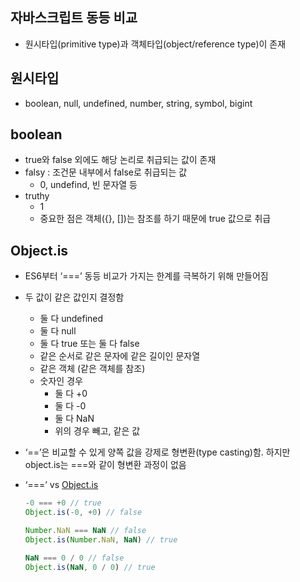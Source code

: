## 자바스크립트 동등 비교

- 원시타입(primitive type)과 객체타입(object/reference type)이 존재

## 원시타입

- boolean, null, undefined, number, string, symbol, bigint

## boolean

- true와 false 외에도 해당 논리로 취급되는 값이 존재
- falsy : 조건문 내부에서 false로 취급되는 값
  - 0, undefind, 빈 문자열 등
- truthy
  - 1
  - 중요한 점은 객체({}, [])는 참조를 하기 때문에 true 값으로 취급

## Object.is

- ES6부터 ‘===’ 동등 비교가 가지는 한계를 극복하기 위해 만들어짐

- 두 값이 같은 값인지 결정함
  
  - 둘 다 undefined
  - 둘 다 null
  - 둘 다 true 또는 둘 다 false
  - 같은 순서로 같은 문자에 같은 길이인 문자열
  - 같은 객체 (같은 객체를 참조)
  - 숫자인 경우
    - 둘 다 +0
    - 둘 다 -0
    - 둘 다 NaN
    - 위의 경우 빼고, 같은 값

- ‘==’은 비교할 수 있게 양쪽 값을 강제로 형변환(type casting)함. 하지만 object.is는 ===와 같이 형변환 과정이 없음

- ‘===’ vs [Object.is](http://Object.is)
  
  ```jsx
  -0 === +0 // true
  Object.is(-0, +0) // false
  
  Number.NaN === NaN // false
  Object.is(Number.NaN, NaN) // true
  
  NaN === 0 / 0 // false
  Object.is(NaN, 0 / 0) // true
  ```
